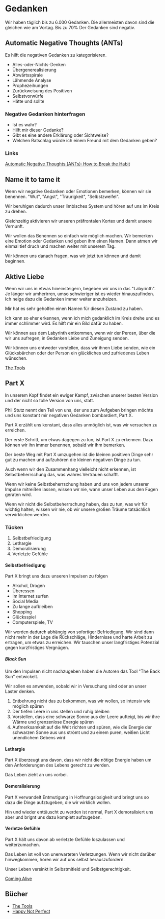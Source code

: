 # Gedanken

Wir haben täglich bis zu 6.000 Gedanken. Die allermeisten davon sind die gleichen wie am Vortag. Bis zu 70% Der Gedanken sind negativ.

## Automatic Negative Thoughts (ANTs)

Es hilft die negativen Gedanken zu kategorisieren.

- Alles-oder-Nichts-Denken
- Übergenerealisierung
- Abwärtsspirale
- Lähmende Analyse
- Prophezeihungen
- Zurückweisung des Positiven
- Selbstvorwürfe
- Hätte und sollte

### Negative Gedanken hinterfragen

- Ist es wahr?
- Hilft mir dieser Gedanke?
- Gibt es eine andere Erklärung oder Sichtweise?
- Welchen Ratschlag würde ich einem Freund mit dem Gedanken geben?

### Links

[Automatic Negative Thoughts (ANTs): How to Break the Habit](https://bebrainfit.com/automatic-negative-thoughts/)

## Name it to tame it

Wenn wir negative Gedanken oder Emotionen bemerken, können wir sie benennen. "Wut", "Angst", "Traurigkeit", "Selbstzweifel".

Wir beruhigen dadurch unser limbisches System und hören auf uns im Kreis zu drehen.

Gleichzeitig aktivieren wir unseren präfrontalen Kortex und damit unsere Vernunft.

Wir wollen das Benennen so einfach wie möglich machen. Wir bemerken eine Emotion oder Gedanken und geben ihm einen Namen. Dann atmen wir einmal tief druch und machen weiter mit unserem Tag.

Wir können uns danach fragen, was wir jetzt tun können und damit beginnen.

## Aktive Liebe

Wenn wir uns in etwas hineinsteigern, begeben wir uns in das "Labyrinth". Je länger wir umherirren, umso schwieriger ist es wieder hinauszufinden. Ich neige dazu die Gedanken immer weiter anzuheizen. 

Mir hat es sehr geholfen einen Namen für diesen Zustand zu haben.

Ich kann so eher erkennen, wenn ich mich gedanklich im Kreis drehe und es immer schlimmer wird. Es hilft mir ein Bild dafür zu haben.

Wir können aus dem Labyrinth entkommen, wenn wir der Perosn, über die wir uns aufregen, in Gedanken Liebe und Zuneigung senden.

Wir können uns entweder vorstellen, dass wir ihnen Liebe senden, wie ein Glücksbärchen oder der Person ein glückliches und zufriedenes Leben wünschen.

[The Tools](https://www.goodreads.com/book/show/13152847-the-tools)

## Part X

In unserem Kopf findet ein ewiger Kampf, zwischen unserer besten Version und der nicht so tolle Version von uns, statt. 

Phil Stutz nennt den Teil von uns, der uns zum Aufgeben bringen möchte und uns konstant mir negativen Gedanken bombardiert, Part X.

Part X erzählt uns konstant, dass alles unmöglich ist, was wir versuchen zu erreichen.

Der erste Schritt, um etwas dagegen zu tun, ist Part X zu erkennen. Dazu können wir ihn immer benennen, sobald wir ihm bemerken.

Der beste Weg mit Part X umzugehen ist die kleinen positiven Dinge sehr gut zu machen und aufzuhören die kleinen negativen Dinge zu tun.

Auch wenn wir den Zusammenhang vielleicht nicht erkennen, ist Selbstbeherrschung das, was wahres Vertrauen schafft.

Wenn wir keine Selbstbeherrschung haben und uns von jedem unserer Impulse mitreißen lassen, wissen wir nie, wann unser Leben aus den Fugen geraten wird.

Wenn wir nicht die Selbstbeherrschung haben, das zu tun, was wir für wichtig halten, wissen wir nie, ob wir unsere großen Träume tatsächlich verwirklichen werden.

### Tücken

1. Selbstbefriedigung
2. Lethargie
3. Demoralisierung
4. Verletzte Gefühle

#### Selbstbefriedigung

Part X bringt uns dazu unseren Impulsen zu folgen

- Alkohol, Drogen
- Überessen
- Im Internet surfen
- Social Media
- Zu lange aufbleiben
- Shopping
- Glücksspiel
- Computerspiele, TV

Wir werden dadurch abhängig von sofortiger Befriedigung. Wir sind dann nicht mehr in der Lage die Rückschläge, Hindernisse und harte Arbeit zu ertragen, um etwas zu erreichen. Wir tauschen unser langfristiges Potenzial gegen kurzfristiges Vergnügen.

##### Black Sun

Um den Impulsen nicht nachzugeben haben die Autoren das Tool "The Back Sun" entwickelt.

Wir sollen es anwenden, sobald wir in Versuchung sind oder an unser Laster denken.

1. Entbehrung nicht das zu bekommen, was wir wollen, so intensiv wie möglich spüren
2. Der tiefen Leere in uns stellen und ruhig bleiben
3. Vorstellen, dass eine schwarze Sonne aus der Leere aufteigt, bis wir ihre Wärme und grenzenlose Energie spüren
4. Aufmerksamkeit auf die Welt richten und spüren, wie die Energie der schwarzen Sonne aus uns strömt und zu einem puren, weißen Licht unendlichem Gebens wird

#### Lethargie

Part X überzeugt uns davon, dass wir nicht die nötige Energie haben um den Anforderungen des Lebens gerecht zu werden.

Das Leben zieht an uns vorbei.

#### Demoralisierung

Part X verwandelt Entmutigung in Hoffnungslosigkeit und bringt uns so dazu die Dinge aufztugeben, die wir wirklich wollen.

Hin und wieder enttäuscht zu werden ist normal, Part X demoralisiert uns aber und brignt uns dazu komplett aufzugeben.

#### Verletze Gefühle

Part X hält uns davon ab verletzte Gefühle loszulassen und weiterzumachen. 

Das Leben ist voll von unerwarteten Verletzungen. Wenn wir nicht darüber hinwegkommen, hören wir auf uns selbst herauszufordern. 

Unser Leben versinkt in Selbstmitleid und Selbstgerechtigkeit.

[Coming Alive](https://www.goodreads.com/book/show/18166862-coming-alive)

## Bücher

- [The Tools](https://www.goodreads.com/book/show/13152847-the-tools)
- [Happy Not Perfect](https://www.goodreads.com/book/show/54075355-happy-not-perfect)
